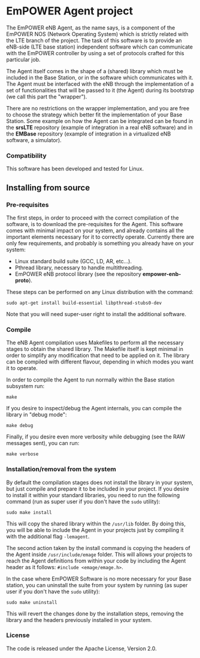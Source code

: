 # EmPOWER Agent project

The EmPOWER eNB Agent, as the name says, is a component of the EmPOWER NOS (Network Operating System) which is strictly related with the LTE branch of the project. The task of this software is to provide an eNB-side (LTE base station) independent software which can communicate with the EmPOWER controller by using a set of protocols crafted for this particular job.

The Agent itself comes in the shape of a (shared) library which must be included in the Base Station, or in the software which communicates with it. The Agent must be interfaced with the eNB through the implementation of a set of functionalities that will be passed to it (the Agent) during its bootstrap (we call this part the "wrapper").

There are no restrictions on the wrapper implementation, and you are free to choose the strategy which better fit the implementation of your Base Station. Some example on how the Agent can be integrated can be found in the **srsLTE** repository (example of integration in a real eNB software) and in the **EMBase** repository (example of integration in a virtualized eNB software, a simulator).

### Compatibility
This software has been developed and tested for Linux.

## Installing from source

### Pre-requisites

The first steps, in order to proceed with the correct compilation of the software, is to download the pre-requisites for the Agent. This software comes with minimal impact on your system, and already contains all the important elements necessary for it to correctly operate. Currently there are only few requirements, and probably is something you already have on your system:

* Linux standard build suite (GCC, LD, AR, etc...).
* Pthread library, necessary to handle multithreading.
* EmPOWER eNB protocol library (see the repository **empower-enb-proto**).

These steps can be performed on any Linux distribution with the command:

`sudo apt-get install build-essential libpthread-stubs0-dev`

Note that you will need super-user right to install the additional software.

### Compile

The eNB Agent compilation uses Makefiles to perform all the necessary stages to obtain the shared library. The Makefile itself is kept minimal in order to simplify any modification that need to be applied on it. The library can be compiled with different flavour, depending in which modes you want it to operate.

In order to compile the Agent to run normally within the Base station subsystem run:

`make`

If you desire to inspect/debug the Agent internals, you can compile the library in "debug mode":

`make debug`

Finally, if you desire even more verbosity while debugging (see the RAW messages sent), you can run:

`make verbose`

### Installation/removal from the system

By default the compilation stages does not install the library in your system, but just compile and prepare it to be included in your project. If you desire to install it within your standard libraries, you need to run the following command (run as super user if you don't have the `sudo` utility):

`sudo make install`

This will copy the shared library within the `/usr/lib` folder. By doing this, you will be able to include the Agent in your projects just by compiling it with the additional flag `-lemagent`. 

The second action taken by the install command is copying the headers of the Agent inside `/usr/include/emage` folder. This will allows your projects to reach the Agent definitions from within your code by including the Agent header as it follows: `#include <emage/emage.h>`.

In the case where EmPOWER Software is no more necessary for your Base station, you can uninstall the suite from your system by running (as super user if you don't have the `sudo` utility):

`sudo make uninstall`

This will revert the changes done by the installation steps, removing the library and the headers previously installed in your system.

### License
The code is released under the Apache License, Version 2.0.
